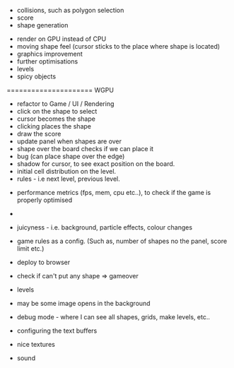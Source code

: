 + collisions, such as polygon selection
+ score
+ shape generation
- render on GPU instead of CPU
- moving shape feel (cursor sticks to the place where shape is located)
- graphics improvement
- further optimisations
- levels
- spicy objects




===================== WGPU
+ refactor to Game / UI / Rendering
+ click on the shape to select
+ cursor becomes the shape
+ clicking places the shape
+ draw the score
+ update panel when shapes are over
+ shape over the board checks if we can place it
+ bug (can place shape over the edge)
+ shadow for cursor, to see exact position on the board.
+ initial cell distribution on the level.
+ rules - i.e next level, previous level.


- performance metrics (fps, mem, cpu etc..), to check if the game is properly optimised
- 
- juicyness - i.e. background, particle effects, colour changes
- game rules as a config. (Such as, number of shapes no the panel, score limit etc.)
- deploy to browser
- check if can't put any shape => gameover

- levels
- may be some image opens in the background
- debug mode - where I can see all shapes, grids, make levels, etc..
- configuring the text buffers
- nice textures
- sound

